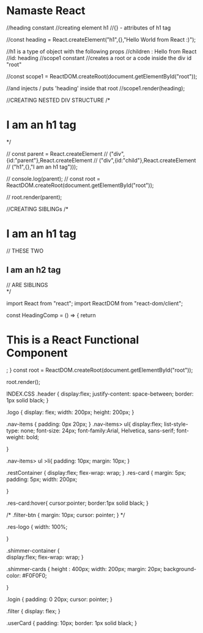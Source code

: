 # Namaste React
//heading constant
//creating element h1
//{} - attributes of h1 tag

//const heading = React.createElement("h1",{},"Hello World from React :)");

//h1 is a type of object with the following props
//children : Hello from React
//id: heading 
//scope1 constant
//creates a root or a code inside the div id "root"

//const scope1 = ReactDOM.createRoot(document.getElementById("root"));


//and injects / puts 'heading' inside that root
//scope1.render(heading);

//CREATING NESTED DIV STRUCTURE
/*
<div id = root>
    <div id = parent>
        <div id = child>
            <h1>I am an h1 tag</h1>
        </div>
    </div>
</div>
*/
  
// const parent = React.createElement
// ("div",{id:"parent"},React.createElement
// ("div",{id:"child"},React.createElement
// ("h1",{},"I am an h1 tag")));

// console.log(parent);
// const root = ReactDOM.createRoot(document.getElementById("root"));

// root.render(parent);

//CREATING SIBLINGs
/*
<div id = root>
    <div id = parent>
        <div id = child>
            <h1>I am an h1 tag</h1>   // THESE TWO
            <h2>I am an h2 tag</h2>  // ARE SIBLINGS
        </div>
    </div>
</div>
*/

import React from "react";
import ReactDOM from "react-dom/client";

const HeadingComp = () => {
    return <h1>This is a React Functional Component</h1>;
}
const root = ReactDOM.createRoot(document.getElementById("root"));

root.render(<HeadingComp/>);



INDEX.CSS
.header {
    display:flex;
    justify-content: space-between;
    border: 1px solid black;
}

.logo
{
    display: flex;
   width: 200px;
   height: 200px;
}

.nav-items
{
    padding: 0px 20px;
}
.nav-items> ul{
    display:flex;
    list-style-type: none;
    font-size: 24px;
    font-family:Arial, Helvetica, sans-serif;
    font-weight: bold;

}

.nav-items> ul >li{
   padding: 10px;
   margin: 10px;
}

.restContainer
{
    display:flex;
    flex-wrap: wrap;
}
.res-card
{
    margin: 5px;
    padding: 5px;
    width: 200px;
    
}

.res-card:hover{
    cursor:pointer;
    border:1px solid black;
}

/* .filter-btn
{
    margin: 10px;
    cursor: pointer;
} */

.res-logo
{
    width: 100%;

}

.shimmer-container
{   
    display:flex;
    flex-wrap: wrap;
}



.shimmer-cards
{
    height : 400px;
    width:  200px;
    margin: 20px;
    background-color: #F0F0F0;

}

.login
{
    padding: 0 20px;
    cursor: pointer;
}

.filter
{
    display: flex;
}

.userCard
{
    padding: 10px;
    border: 1px solid black;
}